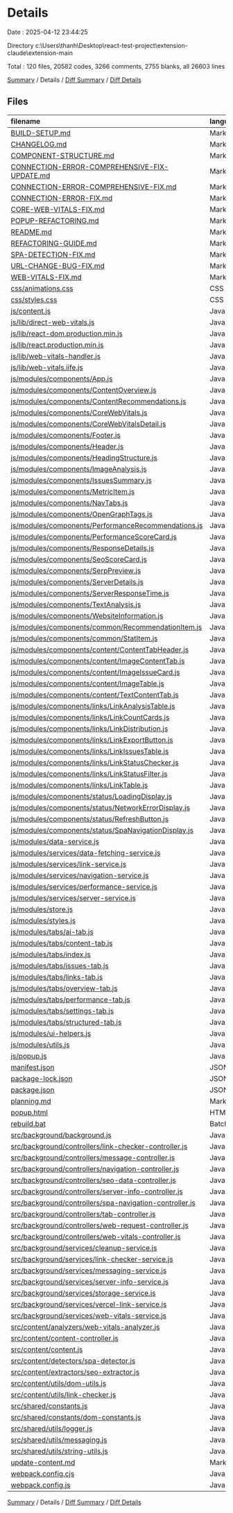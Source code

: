 # Details

Date : 2025-04-12 23:44:25

Directory c:\\Users\\thanh\\Desktop\\react-test-project\\extension-claude\\extension-main

Total : 120 files,  20582 codes, 3266 comments, 2755 blanks, all 26603 lines

[Summary](results.md) / Details / [Diff Summary](diff.md) / [Diff Details](diff-details.md)

## Files
| filename | language | code | comment | blank | total |
| :--- | :--- | ---: | ---: | ---: | ---: |
| [BUILD-SETUP.md](/BUILD-SETUP.md) | Markdown | 154 | 0 | 40 | 194 |
| [CHANGELOG.md](/CHANGELOG.md) | Markdown | 110 | 0 | 25 | 135 |
| [COMPONENT-STRUCTURE.md](/COMPONENT-STRUCTURE.md) | Markdown | 247 | 0 | 29 | 276 |
| [CONNECTION-ERROR-COMPREHENSIVE-FIX-UPDATE.md](/CONNECTION-ERROR-COMPREHENSIVE-FIX-UPDATE.md) | Markdown | 168 | 0 | 39 | 207 |
| [CONNECTION-ERROR-COMPREHENSIVE-FIX.md](/CONNECTION-ERROR-COMPREHENSIVE-FIX.md) | Markdown | 194 | 0 | 41 | 235 |
| [CONNECTION-ERROR-FIX.md](/CONNECTION-ERROR-FIX.md) | Markdown | 126 | 0 | 17 | 143 |
| [CORE-WEB-VITALS-FIX.md](/CORE-WEB-VITALS-FIX.md) | Markdown | 134 | 0 | 35 | 169 |
| [POPUP-REFACTORING.md](/POPUP-REFACTORING.md) | Markdown | 93 | 0 | 29 | 122 |
| [README.md](/README.md) | Markdown | 237 | 0 | 44 | 281 |
| [REFACTORING-GUIDE.md](/REFACTORING-GUIDE.md) | Markdown | 412 | 0 | 103 | 515 |
| [SPA-DETECTION-FIX.md](/SPA-DETECTION-FIX.md) | Markdown | 103 | 0 | 21 | 124 |
| [URL-CHANGE-BUG-FIX.md](/URL-CHANGE-BUG-FIX.md) | Markdown | 106 | 0 | 38 | 144 |
| [WEB-VITALS-FIX.md](/WEB-VITALS-FIX.md) | Markdown | 46 | 0 | 11 | 57 |
| [css/animations.css](/css/animations.css) | CSS | 31 | 1 | 4 | 36 |
| [css/styles.css](/css/styles.css) | CSS | 20 | 2 | 2 | 24 |
| [js/content.js](/js/content.js) | JavaScript | 1,193 | 256 | 240 | 1,689 |
| [js/lib/direct-web-vitals.js](/js/lib/direct-web-vitals.js) | JavaScript | 285 | 51 | 57 | 393 |
| [js/lib/react-dom.production.min.js](/js/lib/react-dom.production.min.js) | JavaScript | 256 | 11 | 1 | 268 |
| [js/lib/react.production.min.js](/js/lib/react.production.min.js) | JavaScript | 22 | 9 | 1 | 32 |
| [js/lib/web-vitals-handler.js](/js/lib/web-vitals-handler.js) | JavaScript | 188 | 50 | 31 | 269 |
| [js/lib/web-vitals.iife.js](/js/lib/web-vitals.iife.js) | JavaScript | 1 | 0 | 1 | 2 |
| [js/modules/components/App.js](/js/modules/components/App.js) | JavaScript | 190 | 62 | 43 | 295 |
| [js/modules/components/ContentOverview.js](/js/modules/components/ContentOverview.js) | JavaScript | 29 | 9 | 5 | 43 |
| [js/modules/components/ContentRecommendations.js](/js/modules/components/ContentRecommendations.js) | JavaScript | 77 | 14 | 11 | 102 |
| [js/modules/components/CoreWebVitals.js](/js/modules/components/CoreWebVitals.js) | JavaScript | 138 | 61 | 34 | 233 |
| [js/modules/components/CoreWebVitalsDetail.js](/js/modules/components/CoreWebVitalsDetail.js) | JavaScript | 83 | 26 | 19 | 128 |
| [js/modules/components/Footer.js](/js/modules/components/Footer.js) | JavaScript | 11 | 7 | 2 | 20 |
| [js/modules/components/Header.js](/js/modules/components/Header.js) | JavaScript | 64 | 18 | 5 | 87 |
| [js/modules/components/HeadingStructure.js](/js/modules/components/HeadingStructure.js) | JavaScript | 234 | 35 | 25 | 294 |
| [js/modules/components/ImageAnalysis.js](/js/modules/components/ImageAnalysis.js) | JavaScript | 192 | 13 | 6 | 211 |
| [js/modules/components/IssuesSummary.js](/js/modules/components/IssuesSummary.js) | JavaScript | 22 | 9 | 5 | 36 |
| [js/modules/components/MetricItem.js](/js/modules/components/MetricItem.js) | JavaScript | 14 | 11 | 3 | 28 |
| [js/modules/components/NavTabs.js](/js/modules/components/NavTabs.js) | JavaScript | 37 | 14 | 4 | 55 |
| [js/modules/components/OpenGraphTags.js](/js/modules/components/OpenGraphTags.js) | JavaScript | 30 | 9 | 6 | 45 |
| [js/modules/components/PerformanceRecommendations.js](/js/modules/components/PerformanceRecommendations.js) | JavaScript | 35 | 7 | 3 | 45 |
| [js/modules/components/PerformanceScoreCard.js](/js/modules/components/PerformanceScoreCard.js) | JavaScript | 17 | 10 | 3 | 30 |
| [js/modules/components/ResponseDetails.js](/js/modules/components/ResponseDetails.js) | JavaScript | 202 | 53 | 35 | 290 |
| [js/modules/components/SeoScoreCard.js](/js/modules/components/SeoScoreCard.js) | JavaScript | 72 | 14 | 6 | 92 |
| [js/modules/components/SerpPreview.js](/js/modules/components/SerpPreview.js) | JavaScript | 68 | 34 | 12 | 114 |
| [js/modules/components/ServerDetails.js](/js/modules/components/ServerDetails.js) | JavaScript | 44 | 19 | 7 | 70 |
| [js/modules/components/ServerResponseTime.js](/js/modules/components/ServerResponseTime.js) | JavaScript | 25 | 7 | 4 | 36 |
| [js/modules/components/TextAnalysis.js](/js/modules/components/TextAnalysis.js) | JavaScript | 73 | 12 | 10 | 95 |
| [js/modules/components/WebsiteInformation.js](/js/modules/components/WebsiteInformation.js) | JavaScript | 45 | 9 | 6 | 60 |
| [js/modules/components/common/RecommendationItem.js](/js/modules/components/common/RecommendationItem.js) | JavaScript | 45 | 10 | 4 | 59 |
| [js/modules/components/common/StatItem.js](/js/modules/components/common/StatItem.js) | JavaScript | 24 | 9 | 2 | 35 |
| [js/modules/components/content/ContentTabHeader.js](/js/modules/components/content/ContentTabHeader.js) | JavaScript | 36 | 11 | 3 | 50 |
| [js/modules/components/content/ImageContentTab.js](/js/modules/components/content/ImageContentTab.js) | JavaScript | 122 | 21 | 14 | 157 |
| [js/modules/components/content/ImageIssueCard.js](/js/modules/components/content/ImageIssueCard.js) | JavaScript | 77 | 12 | 7 | 96 |
| [js/modules/components/content/ImageTable.js](/js/modules/components/content/ImageTable.js) | JavaScript | 197 | 15 | 6 | 218 |
| [js/modules/components/content/TextContentTab.js](/js/modules/components/content/TextContentTab.js) | JavaScript | 74 | 15 | 12 | 101 |
| [js/modules/components/links/LinkAnalysisTable.js](/js/modules/components/links/LinkAnalysisTable.js) | JavaScript | 171 | 27 | 11 | 209 |
| [js/modules/components/links/LinkCountCards.js](/js/modules/components/links/LinkCountCards.js) | JavaScript | 37 | 9 | 5 | 51 |
| [js/modules/components/links/LinkDistribution.js](/js/modules/components/links/LinkDistribution.js) | JavaScript | 76 | 13 | 7 | 96 |
| [js/modules/components/links/LinkExportButton.js](/js/modules/components/links/LinkExportButton.js) | JavaScript | 103 | 12 | 7 | 122 |
| [js/modules/components/links/LinkIssuesTable.js](/js/modules/components/links/LinkIssuesTable.js) | JavaScript | 92 | 14 | 13 | 119 |
| [js/modules/components/links/LinkStatusChecker.js](/js/modules/components/links/LinkStatusChecker.js) | JavaScript | 85 | 15 | 7 | 107 |
| [js/modules/components/links/LinkStatusFilter.js](/js/modules/components/links/LinkStatusFilter.js) | JavaScript | 261 | 42 | 32 | 335 |
| [js/modules/components/links/LinkTable.js](/js/modules/components/links/LinkTable.js) | JavaScript | 607 | 79 | 60 | 746 |
| [js/modules/components/status/LoadingDisplay.js](/js/modules/components/status/LoadingDisplay.js) | JavaScript | 36 | 12 | 4 | 52 |
| [js/modules/components/status/NetworkErrorDisplay.js](/js/modules/components/status/NetworkErrorDisplay.js) | JavaScript | 35 | 14 | 5 | 54 |
| [js/modules/components/status/RefreshButton.js](/js/modules/components/status/RefreshButton.js) | JavaScript | 27 | 14 | 3 | 44 |
| [js/modules/components/status/SpaNavigationDisplay.js](/js/modules/components/status/SpaNavigationDisplay.js) | JavaScript | 88 | 24 | 10 | 122 |
| [js/modules/data-service.js](/js/modules/data-service.js) | JavaScript | 273 | 39 | 45 | 357 |
| [js/modules/services/data-fetching-service.js](/js/modules/services/data-fetching-service.js) | JavaScript | 238 | 51 | 35 | 324 |
| [js/modules/services/link-service.js](/js/modules/services/link-service.js) | JavaScript | 604 | 144 | 110 | 858 |
| [js/modules/services/navigation-service.js](/js/modules/services/navigation-service.js) | JavaScript | 96 | 48 | 28 | 172 |
| [js/modules/services/performance-service.js](/js/modules/services/performance-service.js) | JavaScript | 150 | 45 | 28 | 223 |
| [js/modules/services/server-service.js](/js/modules/services/server-service.js) | JavaScript | 113 | 42 | 35 | 190 |
| [js/modules/store.js](/js/modules/store.js) | JavaScript | 224 | 56 | 52 | 332 |
| [js/modules/styles.js](/js/modules/styles.js) | JavaScript | 330 | 8 | 4 | 342 |
| [js/modules/tabs/ai-tab.js](/js/modules/tabs/ai-tab.js) | JavaScript | 112 | 15 | 12 | 139 |
| [js/modules/tabs/content-tab.js](/js/modules/tabs/content-tab.js) | JavaScript | 131 | 44 | 27 | 202 |
| [js/modules/tabs/index.js](/js/modules/tabs/index.js) | JavaScript | 10 | 7 | 4 | 21 |
| [js/modules/tabs/issues-tab.js](/js/modules/tabs/issues-tab.js) | JavaScript | 93 | 16 | 10 | 119 |
| [js/modules/tabs/links-tab.js](/js/modules/tabs/links-tab.js) | JavaScript | 319 | 64 | 60 | 443 |
| [js/modules/tabs/overview-tab.js](/js/modules/tabs/overview-tab.js) | JavaScript | 69 | 17 | 17 | 103 |
| [js/modules/tabs/performance-tab.js](/js/modules/tabs/performance-tab.js) | JavaScript | 25 | 19 | 11 | 55 |
| [js/modules/tabs/settings-tab.js](/js/modules/tabs/settings-tab.js) | JavaScript | 92 | 19 | 11 | 122 |
| [js/modules/tabs/structured-tab.js](/js/modules/tabs/structured-tab.js) | JavaScript | 98 | 15 | 14 | 127 |
| [js/modules/ui-helpers.js](/js/modules/ui-helpers.js) | JavaScript | 103 | 11 | 19 | 133 |
| [js/modules/utils.js](/js/modules/utils.js) | JavaScript | 32 | 8 | 8 | 48 |
| [js/popup.js](/js/popup.js) | JavaScript | 22 | 11 | 5 | 38 |
| [manifest.json](/manifest.json) | JSON | 51 | 0 | 1 | 52 |
| [package-lock.json](/package-lock.json) | JSON | 4,712 | 0 | 1 | 4,713 |
| [package.json](/package.json) | JSON | 25 | 0 | 1 | 26 |
| [planning.md](/planning.md) | Markdown | 134 | 0 | 32 | 166 |
| [popup.html](/popup.html) | HTML | 15 | 2 | 2 | 19 |
| [rebuild.bat](/rebuild.bat) | Batch | 23 | 0 | 5 | 28 |
| [src/background/background.js](/src/background/background.js) | JavaScript | 39 | 17 | 14 | 70 |
| [src/background/controllers/link-checker-controller.js](/src/background/controllers/link-checker-controller.js) | JavaScript | 131 | 38 | 26 | 195 |
| [src/background/controllers/message-controller.js](/src/background/controllers/message-controller.js) | JavaScript | 257 | 80 | 55 | 392 |
| [src/background/controllers/navigation-controller.js](/src/background/controllers/navigation-controller.js) | JavaScript | 68 | 52 | 26 | 146 |
| [src/background/controllers/seo-data-controller.js](/src/background/controllers/seo-data-controller.js) | JavaScript | 189 | 72 | 39 | 300 |
| [src/background/controllers/server-info-controller.js](/src/background/controllers/server-info-controller.js) | JavaScript | 51 | 17 | 12 | 80 |
| [src/background/controllers/spa-navigation-controller.js](/src/background/controllers/spa-navigation-controller.js) | JavaScript | 143 | 59 | 39 | 241 |
| [src/background/controllers/tab-controller.js](/src/background/controllers/tab-controller.js) | JavaScript | 25 | 16 | 7 | 48 |
| [src/background/controllers/web-request-controller.js](/src/background/controllers/web-request-controller.js) | JavaScript | 319 | 119 | 87 | 525 |
| [src/background/controllers/web-vitals-controller.js](/src/background/controllers/web-vitals-controller.js) | JavaScript | 158 | 55 | 25 | 238 |
| [src/background/services/cleanup-service.js](/src/background/services/cleanup-service.js) | JavaScript | 47 | 19 | 17 | 83 |
| [src/background/services/link-checker-service.js](/src/background/services/link-checker-service.js) | JavaScript | 250 | 67 | 43 | 360 |
| [src/background/services/messaging-service.js](/src/background/services/messaging-service.js) | JavaScript | 103 | 41 | 18 | 162 |
| [src/background/services/server-info-service.js](/src/background/services/server-info-service.js) | JavaScript | 69 | 19 | 14 | 102 |
| [src/background/services/storage-service.js](/src/background/services/storage-service.js) | JavaScript | 115 | 73 | 26 | 214 |
| [src/background/services/vercel-link-service.js](/src/background/services/vercel-link-service.js) | JavaScript | 126 | 43 | 31 | 200 |
| [src/background/services/web-vitals-service.js](/src/background/services/web-vitals-service.js) | JavaScript | 144 | 61 | 37 | 242 |
| [src/content/analyzers/web-vitals-analyzer.js](/src/content/analyzers/web-vitals-analyzer.js) | JavaScript | 212 | 53 | 30 | 295 |
| [src/content/content-controller.js](/src/content/content-controller.js) | JavaScript | 181 | 61 | 47 | 289 |
| [src/content/content.js](/src/content/content.js) | JavaScript | 18 | 7 | 7 | 32 |
| [src/content/detectors/spa-detector.js](/src/content/detectors/spa-detector.js) | JavaScript | 269 | 104 | 65 | 438 |
| [src/content/extractors/seo-extractor.js](/src/content/extractors/seo-extractor.js) | JavaScript | 302 | 63 | 38 | 403 |
| [src/content/utils/dom-utils.js](/src/content/utils/dom-utils.js) | JavaScript | 422 | 102 | 77 | 601 |
| [src/content/utils/link-checker.js](/src/content/utils/link-checker.js) | JavaScript | 138 | 21 | 22 | 181 |
| [src/shared/constants.js](/src/shared/constants.js) | JavaScript | 70 | 1 | 10 | 81 |
| [src/shared/constants/dom-constants.js](/src/shared/constants/dom-constants.js) | JavaScript | 6 | 7 | 6 | 19 |
| [src/shared/utils/logger.js](/src/shared/utils/logger.js) | JavaScript | 37 | 29 | 5 | 71 |
| [src/shared/utils/messaging.js](/src/shared/utils/messaging.js) | JavaScript | 235 | 64 | 29 | 328 |
| [src/shared/utils/string-utils.js](/src/shared/utils/string-utils.js) | JavaScript | 28 | 17 | 10 | 55 |
| [update-content.md](/update-content.md) | Markdown | 196 | 0 | 37 | 233 |
| [webpack.config.cjs](/webpack.config.cjs) | JavaScript | 62 | 3 | 2 | 67 |
| [webpack.config.js](/webpack.config.js) | JavaScript | 57 | 4 | 2 | 63 |

[Summary](results.md) / Details / [Diff Summary](diff.md) / [Diff Details](diff-details.md)